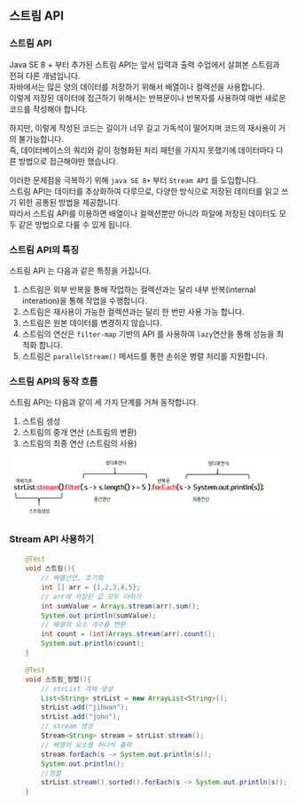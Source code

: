## 스트림 API

### 스트림 API
Java SE 8 + 부터 추가된 스트림 API는 앞서 입력과 출력 수업에서 살펴본 스트림과 전혀 다른 개념입니다.  
자바에서는 많은 양의 데이터를 저장하기 위해서 배열이나 컬렉션을 사용합니다.  
이렇게 저장된 데이터에 접근하기 위해서는 반복문이나 반복자를 사용하여 매번 새로운 코드를 작성해야 합니다.  

하지만, 이렇게 작성된 코드는 길이가 너무 길고 가독석이 떨어지며 코드의 재사용이 거의 불가능합니다.  
즉, 데이터베이스의 쿼리와 같이 정형화된 처리 패턴을 가지지 못했기에 데이터마다 다른 방법으로 접근해야만 했습니다.  

이러한 문제점을 극복하기 위해 `java SE 8+` 부터 `Stream API` 를 도입합니다.  
스트림 API는 데이터를 추상화하여 다루므로, 다양한 방식으로 저장된 데이터를 읽고 쓰기 위한 공통된 방법을 제공합니다.  
따라서 스트림 API를 이용하면 배열이나 컬렉션뿐만 아니라 파일에 저장된 데이터도 모두 같은 방법으로 다룰 수 있게 됩니다.  

### 스트림 API의 특징
스트림 API 는 다음과 같은 특징을 가집니다.
1. 스트림은 외부 반복을 통해 작업하는 컬렉션과는 달리 내부 반복(internal interation)을 통해 작업을 수행합니다.
2. 스트림은 재사용이 가능한 컬렉션과는 달리 한 번만 사용 가능 합니다.
3. 스트림은 원본 데이터를 변경하지 않습니다.
4. 스트림의 연산은 `filter-map` 기반의 API 를 사용하여 `lazy`연산을 통해 성능을 최적화 합니다.
5. 스트림은 `parallelStream()` 메서드를 통한 손쉬운 병렬 처리를 지원합니다.


### 스트림 API의 동작 흐름
스트림 API는 다음과 같이 세 가지 단계를 거쳐 동작합니다.
1. 스트림 생성
2. 스트림의 중개 연산 (스트림의 변환)
3. 스트림의 최종 연산 (스트림의 사용)

<img src="../../img/stream-동작방식.png">

### Stream API 사용하기
```java
    @Test
    void 스트림(){
        // 배열선언, 초기화
        int [] arr = {1,2,3,4,5};
        // arr에 저장된 값 모두 더하기
        int sumValue = Arrays.stream(arr).sum();
        System.out.println(sumValue);
        // 배열의 요소 개수를 변환
        int count = (int)Arrays.stream(arr).count();
        System.out.println(count);
    }
```
```java
    @Test
    void 스트림_정렬(){
        // strList 객체 생성
        List<String> strList = new ArrayList<String>();
        strList.add("jihwan");
        strList.add("john");
        // stream 생성
        Stream<String> stream = strList.stream();
        // 베열의 요소를 하나씩 출력
        stream.forEach(s -> System.out.println(s));
        System.out.println();
        //정렬
        strList.stream().sorted().forEach(s -> System.out.println(s));
    }
```
